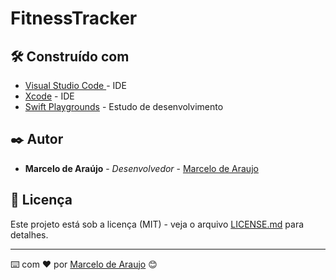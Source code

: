 # FitnessTracker


## 🛠️ Construído com

* [Visual Studio Code ](https://code.visualstudio.com) - IDE
* [Xcode](https://developer.apple.com/xcode/) - IDE 
* [Swift Playgrounds](https://www.apple.com/br/swift/playgrounds/) - Estudo de desenvolvimento 

## ✒️ Autor

* **Marcelo de Araújo** - *Desenvolvedor* - [Marcelo de Araujo](https://github.com/AIWASS23)

## 📄 Licença

Este projeto está sob a licença (MIT) - veja o arquivo [LICENSE.md]() para detalhes.

---
⌨️ com ❤️ por [Marcelo de Araujo](https://github.com/AIWASS23) 😊
